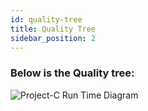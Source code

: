 ```yaml
---
id: quality-tree
title: Quality Tree
sidebar_position: 2
---
```


### Below is the Quality tree:

![Project-C Run Time Diagram](https://www.planttext.com/plantuml/png/T5VDZjis4BxhAGRe8PSOkmc20Bb5aUr4g3Vhh7VHHM-qD9O7Iv4gEVB2AVfaFVIH-We5HKgYP7TFgndEpCVv-OR-z-z_FbiMXjjQ9ami4NwqGXAVuT4Wma4RsEYYaoo-28ibx7H1GaBQDB20RzhGJwrOIDY8isuvaNXWO0s6gYD3IGOB9gsInBwGQeGHDVoP07mHnKjbTAlAJ4jju9VLn_MdrSS483L6lmRXxUt73xUt2K0cXRKNDfzkLwjFergR4irLoxLMF2ZSNwpuBcg4r92GiNH7Fn7UVPY8-2mHzbgM2S2ZIzPmyFtjH7Jru1pP4W-YbJmD5WjZBv5ywkUl92aSmBvkNxMGjainm8FM34gNlev_XC8APaFxbj62K2NO0fKmfArpzGPsMBI6-1oyzf_1Ozho4HLJ8RgYEj5Ii82jqHmAtHqh2hGMCgtOQ3bYd9e7drq8X8sko5jl3PvGCNmnBIEijIaGKcPHl5Xlq3QDDjntOcVeDNUjP5giHS7QpB4E81pW4Izu42jLc7F3y6JHT2ScI7O_DZVFkzs0OhnGTz5mpo7h4iEiRD7KP2tfW2yjQr9luKwNQ0HhyzR7SnOX_Liq1srgeGeC8I992919GiMB7PK8zmrJJJ_7ShWXGLLUAXvGoCKZrGYPhkjMNUJ5ktLUOziGSoD-dc6ZHKcgwWJtXuCaXNqnHZS1m1KV3rYIXKmKnzx9hX1Ix2L2kirzXbpgzy8wa4g52csrbivY2E6kucuokKWFLB_2HZ2guWpPKR2lxk50XRiTtA6rea9OegGJchFF-fCLUtB34G8Cty7fKtxpz1nrDeNJFg2Znv3e0U9J_lGyNDisMbawkQYMAbyEL_Z5sX2gKfvXPOmsFRYB_WhX-XbyoDCXxKxmAvxtMfWIleiJLJCWCRm1KDy96w6grgLZzqeSbIKCc6EDRgGQEPxjUQ8hNPoqID9FzjaorbtRm3UXogwAtPpgifN2G6gA8xb1R0sEaBsPi-gDWh_k4-7TxGku_YXQOrnDNIhjlCwYWKUIw4POXhOT0eJmSVGG8LSbDgXAvs9jj69KvKq_Kajif3xNg3Zau4wGOa5gceUPj1zQHyE1etsdww9rliO9pVARR1dDeownNyQXjqangUfcxVY0tRy-BLGTuH4jGwPFQ4GLvN8IfM-WRNub-iCgNTwjkfelyOHIDowh8veyMuvBGDU27RzHWuu5VFPpnLWP7yd12LdATDr8YXXj50I7MqCdKVYqp5R4ZeKgXIb7Te07P7SWRlBWO4YrVg6EGImgFoAvSXpgEmNIlMxP-ygqb65l_S-I6W04v-jyUVy-lfCJ_ePxPwKksT156G1Vv2-JA5JR-BkXH4QubwNRQ7utTukeI-Bztg8vJHjj8Xlehwhwll2aycX4yTABKYNacQc82XiiWdrtsZ4Af0NJYPX2SNTiscvIoY76uA8BrCVfYo0OA_SwnDBhRUJ_OhHoQzi9x_KuX_LSYGfTmqAkh7jQXeMl5NMxte75m0HTmbOrcghR0WFp1B2zOaOkNr5BtNSTcXCLuUOFACalAOacnEr6BZq96ZXmW1xvwTqCu-iWDgNWmNDFn2FQtxKRfsZL-U0-Ti-hTpluhfaEeKT3Qbz9aeQra7Blado7nL4eilNepS6EKGT_mz9rvMYRa5fIL0i9I_sgcEgEKzuuF3xaaHgRJDwSYyNuU9mhucVDN3SktmjtqOwPw-RSEzT74pfNJMTfhhteZoGP7i6BnVnL6Qkc3ykfLVnEJ9BuJUUmNdrvpKzTULZDZrnz62N9-9nnwSwVdgUIwPjcefeyRf9umxloNEpf-OahYpP9vlknAzQmwgwffylgcdsUBPCasYkkvS9IcKhJw-G-EpLXxIIP4csN5i-05ue94rwgH_fDBcbeiRZ67TSFJcdX-fdvi2UVKPNkT_v_0000__y30000)